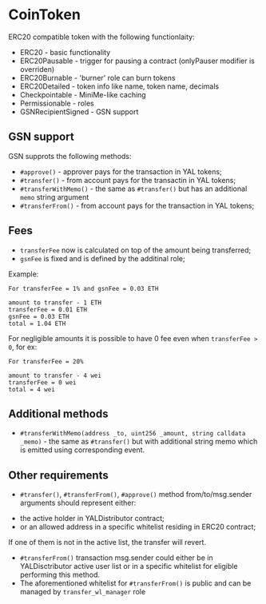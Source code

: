# CoinToken

ERC20 compatible token with the following functionlaity:

* ERC20 - basic functionality
* ERC20Pausable - trigger for pausing a contract (onlyPauser modifier is overriden)
* ERC20Burnable - 'burner' role can burn tokens
* ERC20Detailed - token info like name, token name, decimals
* Checkpointable - MiniMe-like caching
* Permissionable - roles
* GSNRecipientSigned - GSN support


## GSN support

GSN supprots the following methods:
* `#approve()` - approver pays for the transaction in YAL tokens;
* `#transfer()` - from account pays for the transactin in YAL tokens;
* `#transferWithMemo()` - the same as `#transfer()` but has an additional `memo` string argument
* `#transferFrom()` - from account pays for the transaction in YAL tokens;


## Fees
* `transferFee` now is calculated on top of the amount being transferred;
* `gsnFee` is fixed and is defined by the additinal role;

Example:
```
For transferFee = 1% and gsnFee = 0.03 ETH

amount to transfer - 1 ETH
transferFee = 0.01 ETH
gsnFee = 0.03 ETH
total = 1.04 ETH
```

For negligible amounts it is possible to have 0 fee even when `transferFee > 0`, for ex:

```
For transferFee = 20%

amount to transfer - 4 wei
transferFee = 0 wei
total = 4 wei
```

## Additional methods

* `#transferWithMemo(address _to, uint256 _amount, string calldata _memo)` - the same as `#transfer()` but with
additional string memo which is emitted using corresponding event.

## Other requirements

* `#transfer()`, `#transferFrom()`, `#approve()` method from/to/msg.sender arguments should represent either:
- the active holder in YALDistributor contract;
- or an allowed address in a specific whitelist residing in ERC20 contract;

If one of them is not in the active list, the transfer will revert.

* `#transferFrom()` transaction msg.sender could either be in YALDisctributor active user list or in a specific whitelist for eligible performing this method.
* The aforementioned whitelist for `#transferFrom()` is public and can be managed by `transfer_wl_manager` role

